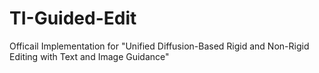 # TI-Guided-Edit
Officail Implementation for "Unified Diffusion-Based Rigid and Non-Rigid Editing with Text and Image Guidance"
